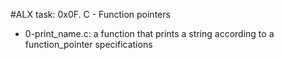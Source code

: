 #ALX task: 0x0F. C - Function pointers  
* 0-print_name.c: a function that prints a string according to a function_pointer specifications  

